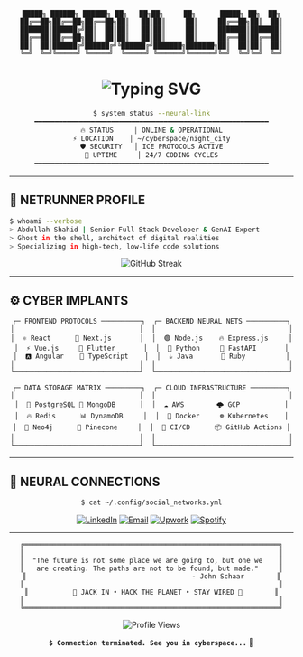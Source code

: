 <div align="center">

```
█████╗ ██████╗ ██████╗ ██╗   ██╗██╗     ██╗      █████╗ ██╗  ██╗
██╔══██╗██╔══██╗██╔══██╗██║   ██║██║     ██║     ██╔══██╗██║  ██║
███████║██████╔╝██║  ██║██║   ██║██║     ██║     ███████║███████║
██╔══██║██╔══██╗██║  ██║██║   ██║██║     ██║     ██╔══██║██╔══██║
██║  ██║██████╔╝██████╔╝╚██████╔╝███████╗███████╗██║  ██║██║  ██║
╚═╝  ╚═╝╚═════╝ ╚═════╝  ╚═════╝ ╚══════╝╚══════╝╚═╝  ╚═╝╚═╝  ╚═╝
```

<h1>
  <img src="https://readme-typing-svg.herokuapp.com?font=Orbitron&size=24&duration=3000&pause=1000&color=00FFFF&center=true&vCenter=true&width=600&lines=CYBERJACK+%7C+FULL+STACK+DEVELOPER;NEURAL+INTERFACE+ACTIVATED;CODING+IN+THE+MATRIX..." alt="Typing SVG" />
</h1>

```bash
$ system_status --neural-link
━━━━━━━━━━━━━━━━━━━━━━━━━━━━━━━━━━━━━━━━━━━━━━━━━━━━━━━━━━
🔥 STATUS     │ ONLINE & OPERATIONAL
⚡ LOCATION    │ ~/cyberspace/night_city
🛡️ SECURITY   │ ICE PROTOCOLS ACTIVE
💾 UPTIME     │ 24/7 CODING CYCLES
━━━━━━━━━━━━━━━━━━━━━━━━━━━━━━━━━━━━━━━━━━━━━━━━━━━━━━━━━━
```

</div>

---

## 🌆 **NETRUNNER PROFILE**

```bash
$ whoami --verbose
> Abdullah Shahid | Senior Full Stack Developer & GenAI Expert
> Ghost in the shell, architect of digital realities
> Specializing in high-tech, low-life code solutions
```

<div align="center">
  <img src="https://github-readme-streak-stats.herokuapp.com?user=abdullahdevelops&theme=synthwave&hide_border=true&stroke=00FFFF&ring=FF0080&fire=FFFF00&currStreakLabel=00FFFF" alt="GitHub Streak" />
</div>

---

## ⚙️ **CYBER IMPLANTS**

<div align="center">

```ascii
┌─ FRONTEND PROTOCOLS ──────────┐  ┌─ BACKEND NEURAL NETS ──────────┐
│                               │  │                                 │
│  ⚛️ React      🔺 Next.js       │  │  🟢 Node.js    🔥 Express.js     │
│  ⚡ Vue.js     📱 Flutter       │  │  🐍 Python     🚀 FastAPI       │
│  🅰️ Angular    📘 TypeScript    │  │  ☕ Java       💎 Ruby          │
│                               │  │                                 │
└───────────────────────────────┘  └─────────────────────────────────┘

┌─ DATA STORAGE MATRIX ─────────┐  ┌─ CLOUD INFRASTRUCTURE ─────────┐
│                               │  │                                 │
│  🐘 PostgreSQL 🍃 MongoDB      │  │  ☁️ AWS        🌩️ GCP           │
│  🔥 Redis      📊 DynamoDB     │  │  🐳 Docker     ☸️ Kubernetes    │
│  🧠 Neo4j      🌲 Pinecone     │  │  🔧 CI/CD      📦 GitHub Actions │
│                               │  │                                 │
└───────────────────────────────┘  └─────────────────────────────────┘
```

</div>

---

## 📡 **NEURAL CONNECTIONS**

<div align="center">

```bash
$ cat ~/.config/social_networks.yml
```

[![LinkedIn](https://img.shields.io/badge/LinkedIn-00FFFF?style=for-the-badge&logo=linkedin&logoColor=000000&labelColor=0D1117)](https://linkedin.com/in/abdullahdevelops)
[![Email](https://img.shields.io/badge/Email-FF0080?style=for-the-badge&logo=gmail&logoColor=FFFFFF&labelColor=0D1117)](mailto:abdullahshahid1071@gmail.com)
[![Upwork](https://img.shields.io/badge/Upwork-FFFF00?style=for-the-badge&logo=upwork&logoColor=000000&labelColor=0D1117)](https://www.upwork.com/freelancers/abdullahshahid)
[![Spotify](https://img.shields.io/badge/Spotify-00FFFF?style=for-the-badge&logo=spotify&logoColor=000000&labelColor=0D1117)](https://open.spotify.com/user/31zkfgunma7is5wsvnsdcsna5zdy)

</div>

---

<div align="center">

```ascii
╔═══════════════════════════════════════════════════════════════╗
║                                                               ║
║  "The future is not some place we are going to, but one we    ║
║   are creating. The paths are not to be found, but made."     ║
║                                         - John Schaar        ║
║                                                               ║
║           🌃 JACK IN • HACK THE PLANET • STAY WIRED 🌃        ║
║                                                               ║
╚═══════════════════════════════════════════════════════════════╝
```

![Profile Views](https://komarev.com/ghpvc/?username=abdullahdevelops&color=00FFFF&style=for-the-badge&label=NEURAL+CONNECTIONS)

**`$ Connection terminated. See you in cyberspace...`** 🔌

</div>